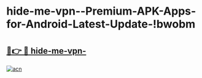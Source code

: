 # hide-me-vpn--Premium-APK-Apps-for-Android-Latest-Update-!bwobm

# <h2><a href="https://hqxfli.esa.edu.pl?title=hide-me-vpn-&ref=bwobm">🔗👉 🔴 hide-me-vpn-</a></h2>

[![acn](https://github.com/user-attachments/assets/0f9c940e-d8b0-45ae-aac7-cd30a18b3e1c)](https://hqxfli.esa.edu.pl?title=hide-me-vpn-&ref=bwobm)

